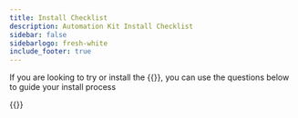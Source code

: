 ```yaml
---
title: Install Checklist
description: Automation Kit Install Checklist
sidebar: false
sidebarlogo: fresh-white
include_footer: true
---
```


If you are looking to try or install the {{<product-name>}}, you can use the questions below to guide your install process

{{<questions name="/get-started/install-checklist.json" completed="Thank you for completing install checklist" showNavigationButtons=false >}}
